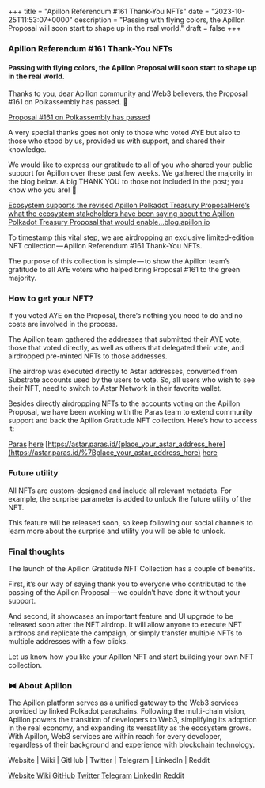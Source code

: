 +++
title = "Apillon Referendum #161 Thank-You NFTs"
date = "2023-10-25T11:53:07+0000"
description = "Passing with flying colors, the Apillon Proposal will soon start to shape up in the real world."
draft = false
+++

### Apillon Referendum #161 Thank-You NFTs


#### Passing with flying colors, the Apillon Proposal will soon start to shape up in the real world.


Thanks to you, dear Apillon community and Web3 believers, the Proposal #161 on Polkassembly has passed. 🎉

[Proposal #161 on Polkassembly has passed](https://polkadot.polkassembly.io/referenda/161)

A very special thanks goes not only to those who voted AYE but also to those who stood by us, provided us with support, and shared their knowledge.


We would like to express our gratitude to all of you who shared your public support for Apillon over these past few weeks. We gathered the majority in the blog below. A big THANK YOU to those not included in the post; you know who you are! 🫶

[Ecosystem supports the revised Apillon Polkadot Treasury ProposalHere’s what the ecosystem stakeholders have been saying about the Apillon Polkadot Treasury Proposal that would enable…blog.apillon.io](https://blog.apillon.io/ecosystem-supports-the-revised-apillon-polkadot-treasury-proposal-3b7984ef365f)

To timestamp this vital step, we are airdropping an exclusive limited-edition NFT collection — Apillon Referendum #161 Thank-You NFTs.


The purpose of this collection is simple — to show the Apillon team’s gratitude to all AYE voters who helped bring Proposal #161 to the green majority.


### How to get your NFT?


If you voted AYE on the Proposal, there’s nothing you need to do and no costs are involved in the process.


The Apillon team gathered the addresses that submitted their AYE vote, those that voted directly, as well as others that delegated their vote, and airdropped pre-minted NFTs to those addresses.


The airdrop was executed directly to Astar addresses, converted from Substrate accounts used by the users to vote. So, all users who wish to see their NFT, need to switch to Astar Network in their favorite wallet.


Besides directly airdropping NFTs to the accounts voting on the Apillon Proposal, we have been working with the Paras team to extend community support and back the Apillon Gratitude NFT collection. Here’s how to access it:

[Paras](https://paras.id/)
[here](https://astar.paras.id/collection/Wf8KB5vbEfM6zExnso7QUADoBBUQZoEghZHeMV9TwKmC7aT)
[https://astar.paras.id/{place_your_astar_address_here](https://astar.paras.id/%7Bplace_your_astar_address_here)
[here](https://astar.subscan.io/account/Wf8KB5vbEfM6zExnso7QUADoBBUQZoEghZHeMV9TwKmC7aT)

### Future utility


All NFTs are custom-designed and include all relevant metadata. For example, the surprise parameter is added to unlock the future utility of the NFT.


This feature will be released soon, so keep following our social channels to learn more about the surprise and utility you will be able to unlock.


### Final thoughts


The launch of the Apillon Gratitude NFT Collection has a couple of benefits.


First, it’s our way of saying thank you to everyone who contributed to the passing of the Apillon Proposal — we couldn’t have done it without your support.


And second, it showcases an important feature and UI upgrade to be released soon after the NFT airdrop. It will allow anyone to execute NFT airdrops and replicate the campaign, or simply transfer multiple NFTs to multiple addresses with a few clicks.


Let us know how you like your Apillon NFT and start building your own NFT collection.


### ⧓ About Apillon


The Apillon platform serves as a unified gateway to the Web3 services provided by linked Polkadot parachains. Following the multi-chain vision, Apillon powers the transition of developers to Web3, simplifying its adoption in the real economy, and expanding its versatility as the ecosystem grows. With Apillon, Web3 services are within reach for every developer, regardless of their background and experience with blockchain technology.


Website | Wiki | GitHub | Twitter | Telegram | LinkedIn | Reddit

[Website](https://apillon.io/)
[Wiki](https://wiki.apillon.io/)
[GitHub](https://github.com/Apillon-web3)
[Twitter](https://twitter.com/apillon)
[Telegram](https://t.me/Apillon)
[LinkedIn](https://www.linkedin.com/company/apillon/)
[Reddit](https://www.reddit.com/r/apillon/)